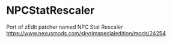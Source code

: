 # NPCStatRescaler
Port of zEdit patcher named NPC Stat Rescaler<br>
https://www.nexusmods.com/skyrimspecialedition/mods/24254
